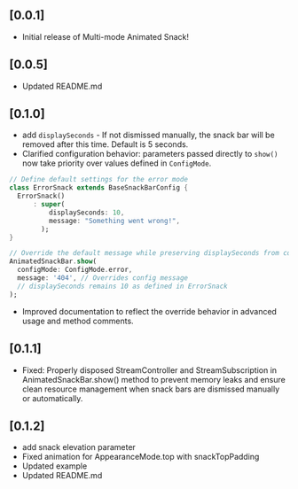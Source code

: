 ## [0.0.1]
- Initial release of Multi-mode Animated Snack!

## [0.0.5]
- Updated README.md

## [0.1.0]
- add `displaySeconds` -  If not dismissed manually, the snack bar will be removed after this time.
Default is 5 seconds.
- Clarified configuration behavior: parameters passed directly to `show()` now take priority over values defined in `ConfigMode`.
```dart
// Define default settings for the error mode
class ErrorSnack extends BaseSnackBarConfig {
  ErrorSnack()
      : super(
          displaySeconds: 10,
          message: "Something went wrong!",
        );
}

// Override the default message while preserving displaySeconds from config
AnimatedSnackBar.show(
  configMode: ConfigMode.error,
  message: '404', // Overrides config message
  // displaySeconds remains 10 as defined in ErrorSnack
);
```

- Improved documentation to reflect the override behavior in advanced usage and method comments.
  
## [0.1.1]
- Fixed: Properly disposed StreamController and StreamSubscription in AnimatedSnackBar.show() method to prevent memory leaks and ensure clean resource management when snack bars are dismissed manually or automatically.

## [0.1.2]
- add snack elevation parameter
- Fixed animation for AppearanceMode.top with snackTopPadding
- Updated example
- Updated README.md